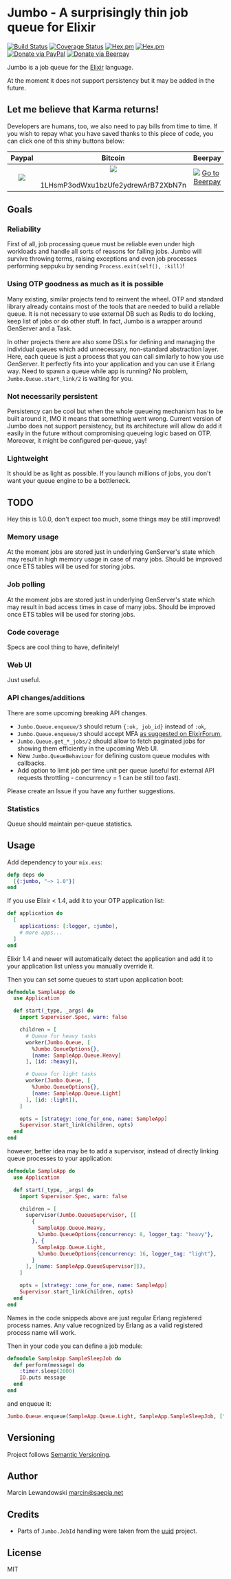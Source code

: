 # Jumbo - A surprisingly thin job queue for Elixir

[![Build Status](https://travis-ci.org/mspanc/jumbo.svg?branch=master)](https://travis-ci.org/mspanc/jumbo)
[![Coverage Status](https://coveralls.io/repos/github/mspanc/jumbo/badge.svg?branch=master)](https://coveralls.io/github/mspanc/jumbo?branch=master)
[![Hex.pm](https://img.shields.io/hexpm/v/jumbo.svg)](https://hex.pm/packages/jumbo)
[![Hex.pm](https://img.shields.io/hexpm/dt/jumbo.svg)](https://hex.pm/packages/jumbo)
[![Donate via PayPal](https://img.shields.io/badge/Donate-PayPal-green.svg)](https://www.paypal.com/cgi-bin/webscr?cmd=_s-xclick&hosted_button_id=5BF9TT5YQNU5J)
[![Donate via Beerpay](https://beerpay.io/mspanc/jumbo/badge.svg?style=flat)](https://beerpay.io/mspanc/jumbo)

Jumbo is a job queue for the [Elixir](http://www.elixir-lang.org) language.

At the moment it does not support persistency but it may be added in the future.

## Let me believe that Karma returns!

Developers are humans, too, we also need to pay bills from time to time. If you
wish to repay what you have saved thanks to this piece of code, you can click
one of this shiny buttons below:

| Paypal | Bitcoin | Beerpay |
| :----: | :-----: | :-----: |
| [![](https://www.paypalobjects.com/en_US/i/btn/btn_donateCC_LG.gif)](https://www.paypal.com/cgi-bin/webscr?cmd=_s-xclick&hosted_button_id=5BF9TT5YQNU5J) | [![](https://i.imgur.com/dFkg3fw.png)](https://i.imgur.com/5VJeR9h.png)<br><br> 1LHsmP3odWxu1bzUfe2ydrewArB72XbN7n | [![Go to Beerpay](https://beerpay.io/mspanc/jumbo/badge.svg)](https://beerpay.io/mspanc/jumbo) |

## Goals

### Reliability

First of all, job processing queue must be reliable even under high workloads
and handle all sorts of reasons for failing jobs. Jumbo will survive throwing
terms, raising exceptions and even job processes performing seppuku by sending
`Process.exit(self(), :kill)`!

### Using OTP goodness as much as it is possible

Many existing, similar projects tend to reinvent the wheel. OTP and standard
library already contains most of the tools that are needed to build a reliable
queue. It is not necessary to use external DB such as Redis to do locking, keep
list of jobs or do other stuff. In fact, Jumbo is a wrapper around GenServer
and a Task.

In other projects there are also some DSLs for defining and managing the
individual queues which add unnecessary, non-standard abstraction layer.
Here, each queue is just a process that you can call similarly to how you use
GenServer. It perfectly fits into your application and you can use it Erlang way.
Need to spawn a queue while app is running? No problem, `Jumbo.Queue.start_link/2`
is waiting for you.

### Not necessarily persistent

Persistency can be cool but when the whole queueing mechanism has to be built
around it, IMO it means that something went wrong. Current version of Jumbo does
not support persistency, but its architecture will allow do add it easily in the
future without compromising queueing logic based on OTP. Moreover, it might be
configured per-queue, yay!

### Lightweight

It should be as light as possible. If you launch millions of jobs, you don't want
your queue engine to be a bottleneck.

## TODO

Hey this is 1.0.0, don't expect too much, some things may be still improved!

### Memory usage

At the moment jobs are stored just in underlying GenServer's state which may
result in high memory usage in case of many jobs. Should be improved once
ETS tables will be used for storing jobs.

### Job polling

At the moment jobs are stored just in underlying GenServer's state which may
result in bad access times in case of many jobs. Should be improved once
ETS tables will be used for storing jobs.

### Code coverage

Specs are cool thing to have, definitely!

### Web UI

Just useful.

### API changes/additions

There are some upcoming breaking API changes.

* `Jumbo.Queue.enqueue/3` should return `{:ok, job_id}` instead of `:ok`,
* `Jumbo.Queue.enqueue/3` should accept MFA [as suggested on ElixirForum](https://elixirforum.com/t/jumbo-new-job-queueing-library/3170/4?u=mspanc),
* `Jumbo.Queue.get_*_jobs/2` should allow to fetch paginated jobs for showing them efficiently in the upcoming Web UI.
* New `Jumbo.QueueBehaviour` for defining custom queue modules with callbacks.
* Add option to limit job per time unit per queue (useful for external API requests throttling - concurrency = 1 can be still too fast).

Please create an Issue if you have any further suggestions.

### Statistics

Queue should maintain per-queue statistics.


## Usage

Add dependency to your `mix.exs`:

```elixir
defp deps do
  [{:jumbo, "~> 1.0"}]
end
```

If you use Elixir < 1.4, add it to your OTP application list:

```elixir
def application do
  [
    applications: [:logger, :jumbo],
    # more apps...
  ]
end
```

Elixir 1.4 and newer will automatically detect the application and add it
to your application list unless you manually override it.

Then you can set some queues to start upon application boot:

```elixir
defmodule SampleApp do
  use Application

  def start(_type, _args) do
    import Supervisor.Spec, warn: false

    children = [
      # Queue for heavy tasks
      worker(Jumbo.Queue, [
        %Jumbo.QueueOptions{},
        [name: SampleApp.Queue.Heavy]
      ], [id: :heavy]),

      # Queue for light tasks
      worker(Jumbo.Queue, [
        %Jumbo.QueueOptions{},
        [name: SampleApp.Queue.Light]
      ], [id: :light]),
    ]

    opts = [strategy: :one_for_one, name: SampleApp]
    Supervisor.start_link(children, opts)
  end
end
```

however, better idea may be to add a supervisor, instead of directly linking
queue processes to your application:

```elixir
defmodule SampleApp do
  use Application

  def start(_type, _args) do
    import Supervisor.Spec, warn: false

    children = [
      supervisor(Jumbo.QueueSupervisor, [[
        {
          SampleApp.Queue.Heavy,
          %Jumbo.QueueOptions{concurrency: 8, logger_tag: "heavy"},
        }, {
          SampleApp.Queue.Light,
          %Jumbo.QueueOptions{concurrency: 16, logger_tag: "light"},
        }
      ], [name: SampleApp.QueueSupervisor]]),
    ]

    opts = [strategy: :one_for_one, name: SampleApp]
    Supervisor.start_link(children, opts)
  end
end
```

Names in the code snippeds above are just regular Erlang registered process names.
Any value recognized by Erlang as a valid registered process name will work.

Then in your code you can define a job module:

```elixir
defmodule SampleApp.SampleSleepJob do
  def perform(message) do
    :timer.sleep(2000)
    IO.puts message
  end
end
```

and enqueue it:

```elixir
Jumbo.Queue.enqueue(SampleApp.Queue.Light, SampleApp.SampleSleepJob, ["hello"])
```


## Versioning

Project follows [Semantic Versioning](http://semver.org/).

## Author

Marcin Lewandowski <marcin@saepia.net>

## Credits

* Parts of `Jumbo.JobId` handling were taken from the [uuid](https://github.com/zyro/elixir-uuid) project.

## License

MIT
